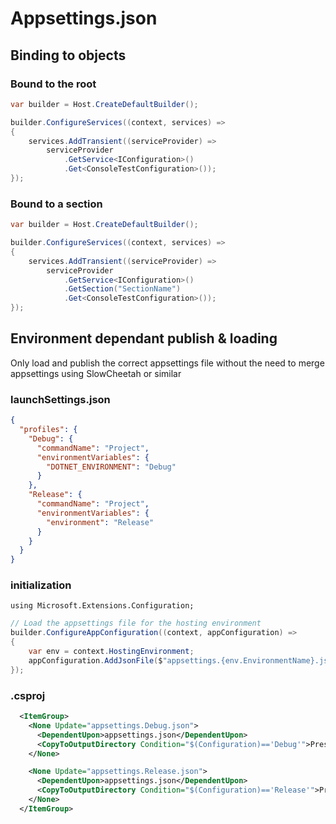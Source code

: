 # Appsettings.json

## Binding to objects

### Bound to the root

```csharp
var builder = Host.CreateDefaultBuilder();

builder.ConfigureServices((context, services) =>
{
    services.AddTransient((serviceProvider) => 
        serviceProvider
            .GetService<IConfiguration>()
            .Get<ConsoleTestConfiguration>());
});
```

### Bound to a section

```csharp
var builder = Host.CreateDefaultBuilder();

builder.ConfigureServices((context, services) =>
{
    services.AddTransient((serviceProvider) => 
        serviceProvider
            .GetService<IConfiguration>()
            .GetSection("SectionName")
            .Get<ConsoleTestConfiguration>());
});
```

## Environment dependant publish & loading

Only load and publish the correct appsettings file without the need to merge appsettings using SlowCheetah or similar

### launchSettings.json

```json
{
  "profiles": {
    "Debug": {
      "commandName": "Project",
      "environmentVariables": {
        "DOTNET_ENVIRONMENT": "Debug"
      }
    },
    "Release": {
      "commandName": "Project",
      "environmentVariables": {
        "environment": "Release"
      }
    }
  }
}
```

### initialization

`using Microsoft.Extensions.Configuration;`

```csharp
// Load the appsettings file for the hosting environment
builder.ConfigureAppConfiguration((context, appConfiguration) =>
{
    var env = context.HostingEnvironment;
    appConfiguration.AddJsonFile($"appsettings.{env.EnvironmentName}.json", optional: true);
});
```

### .csproj

```xml
  <ItemGroup>
    <None Update="appsettings.Debug.json">
      <DependentUpon>appsettings.json</DependentUpon>
      <CopyToOutputDirectory Condition="$(Configuration)=='Debug'">PreserveNewest</CopyToOutputDirectory>
    </None>

    <None Update="appsettings.Release.json">
      <DependentUpon>appsettings.json</DependentUpon>
      <CopyToOutputDirectory Condition="$(Configuration)=='Release'">PreserveNewest</CopyToOutputDirectory>
    </None>
  </ItemGroup>
```
